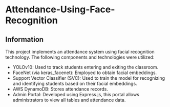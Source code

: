 # Attendance-Using-Face-Recognition

## Information
This project implements an attendance system using facial recognition technology. The following components and technologies were utilized:

 - YOLOv10: Used to track students entering and exiting the classroom.
 - FaceNet (via keras_facenet): Employed to obtain facial embeddings.
 - Support Vector Classifier (SVC): Used to train the model for recognizing and identifying students based on their facial embeddings.
 - AWS DynamoDB: Stores attendance records.
 - Admin Portal: Developed using Express.js, this portal allows administrators to view all tables and attendance data.
